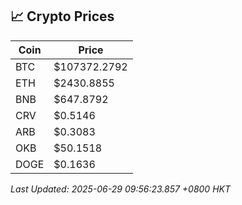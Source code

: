 ## 📈 Crypto Prices

| Coin | Price |
| ---- | ----- |
| BTC | $107372.2792 |
| ETH | $2430.8855 |
| BNB | $647.8792 |
| CRV | $0.5146 |
| ARB | $0.3083 |
| OKB | $50.1518 |
| DOGE | $0.1636 |

_Last Updated: 2025-06-29 09:56:23.857 +0800 HKT_